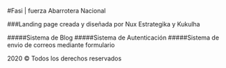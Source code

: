 #Fasi | fuerza Abarrotera Nacional


###Landing page creada y diseñada por Nux Estrategika y Kukulha

#####Sistema de Blog
#####Sistema de Autenticación
#####Sistema de envio de correos mediante formulario

2020 © Todos los derechos reservados